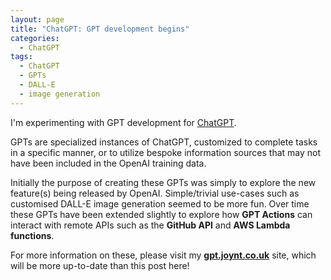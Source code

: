 ```yaml
---
layout: page
title: "ChatGPT: GPT development begins"
categories:
  - ChatGPT
tags:
  - ChatGPT
  - GPTs
  - DALL-E
  - image generation
---
```


I'm experimenting with GPT development for [ChatGPT](https://chat.openai.com).

GPTs are specialized instances of ChatGPT, customized to complete tasks in a
specific manner, or to utilize bespoke information sources that may not have
been included in the OpenAI training data.

Initially the purpose of creating these GPTs was simply to explore the new
feature(s) being released by OpenAI. Simple/trivial use-cases such as customised
DALL-E image generation seemed to be more fun. Over time these GPTs have been
extended slightly to explore how **GPT Actions** can interact with remote APIs
such as the **GitHub API** and **AWS Lambda functions**.

For more information on these, please visit my **[gpt.joynt.co.uk](https://gpt.joynt.co.uk)**
site, which will be more up-to-date than this post here!
